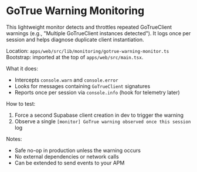 # GoTrue Warning Monitoring

This lightweight monitor detects and throttles repeated GoTrueClient warnings (e.g., "Multiple GoTrueClient instances detected"). It logs once per session and helps diagnose duplicate client instantiation.

Location: `apps/web/src/lib/monitoring/gotrue-warning-monitor.ts`
Bootstrap: imported at the top of `apps/web/src/main.tsx`.

What it does:

- Intercepts `console.warn` and `console.error`
- Looks for messages containing `GoTrueClient` signatures
- Reports once per session via `console.info` (hook for telemetry later)

How to test:

1. Force a second Supabase client creation in dev to trigger the warning
2. Observe a single `[monitor] GoTrue warning observed once this session` log

Notes:

- Safe no-op in production unless the warning occurs
- No external dependencies or network calls
- Can be extended to send events to your APM
